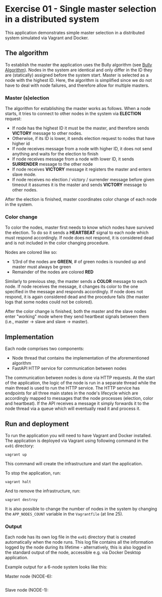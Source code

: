 # Exercise 01 - Single master selection in a distributed system

This application demonstrates simple master selection in a distributed system
simulated via Vagrant and Docker.

## The algorithm

To establish the master the application uses the Bully algorithm
(see [Bully Algorithm](https://www.wikiwand.com/en/Bully_algorithm)). Nodes in the system are identical and only differ
in the ID they are (statically) assigned before the system start. Master is selected as a node with the highest ID. Here,
the algorithm is simplified since we do not have to deal with node failures, and therefore allow for multiple masters.


### Master (s)election
The algorithm for establishing the master works as follows. When a node starts, it tries to connect to other nodes in
the system via **ELECTION** request:

- If node has the highest ID it must be the master, and therefore sends **VICTORY** message to other nodes.
- Otherwise, if its ID is lower, it sends election request to nodes that have higher id
- If node receives message from a node with higher ID, it does not send anything and waits for the election to finish
- If node receives message from a node with lower ID, it sends **SURRENDER** message to the other node
- If node receives **VICTORY** message it registers the master and enters slave mode.
- If node receives no election / victory / surrender message before given timeout it assumes it is the master and sends
  **VICTORY** message to other nodes.

After the election is finished, master coordinates color change of each node in the system.

### Color change

To color the nodes, master first needs to know which nodes have survived the election. To do so it sends a **HEARTBEAT**
signal to each node which must respond accordingly. If node does not respond, it is considered dead and is not included in
the color changing procedure.

Nodes are colored like so:
 - 1/3rd of the nodes are **GREEN**, # of green nodes is rounded up and master must always be green
 - Remainder of the nodes are colored **RED**

Similarly to previous step, the master sends a **COLOR** message to each node. If node receives the message, it changes its
color to the one specified in the message and responds accordingly. If node does not respond, it is again considered dead
and the procedure fails (the master logs that some nodes could not be colored).

After the color change is finished, both the master and the slave nodes enter "working" mode where they send heartbeat
signals between them (i.e., master -> slave and slave -> master).

## Implementation

Each node comprises two components:
- Node thread that contains the implementation of the aforementioned algorithm
- FastAPI HTTP service for communication between nodes

The communication between nodes is done via HTTP requests. At the start of the application, the logic of the node is
run in a separate thread while the main thread is used to run the HTTP service. The HTTP service has endpoints for
all three main states in the node's lifecycle which are accordingly mapped to messages that the node processes (election,
color and heartbeat). If the API receives a message it simply forwards it to the node thread via a queue which will
eventually read it and process it.

## Run and deployment

To run the application you will need to have Vagrant and Docker installed. The application is deployed via Vagrant
using following command in the `ex01` directory:

```
vagrant up
```

This command will create the infrastructure and start the application. 

To stop the application, run:

```
vagrant halt
```

And to remove the infrastructure, run:

```
vagrant destroy
```

It is also possible to change the number of nodes in the system by changing the 
`APP_NODES_COUNT` variable in the `Vagrantfile` (at line 25).

### Output

Each node has its own log file in the `ex01` directory that is created automatically when the node runs.
This log file contains all the information logged by the node during its lifetime - alternatively, this
is also logged in the standard output of the node, accessible e.g. via Docker Desktop application.

Example output for a 6-node system looks like this:

Master node (NODE-6):
```log

```

Slave node (NODE-1):
```

```

